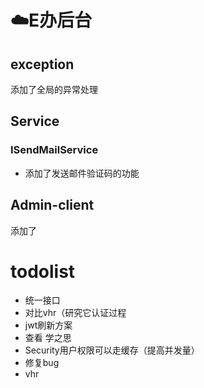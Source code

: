# ☁️E办后台
## exception
添加了全局的异常处理
## Service
### ISendMailService
- 添加了发送邮件验证码的功能
## Admin-client
添加了
# todolist
- 统一接口
- 对比vhr（研究它认证过程
- jwt刷新方案
- 查看 学之思
- Security用户权限可以走缓存（提高并发量）
- 修复bug
- vhr
